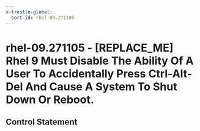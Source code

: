 ```yaml
---
x-trestle-global:
  sort-id: rhel-09.271105
---
```


# rhel-09.271105 - \[REPLACE_ME\] Rhel 9 Must Disable The Ability Of A User To Accidentally Press Ctrl-Alt-Del And Cause A System To Shut Down Or Reboot.

## Control Statement
